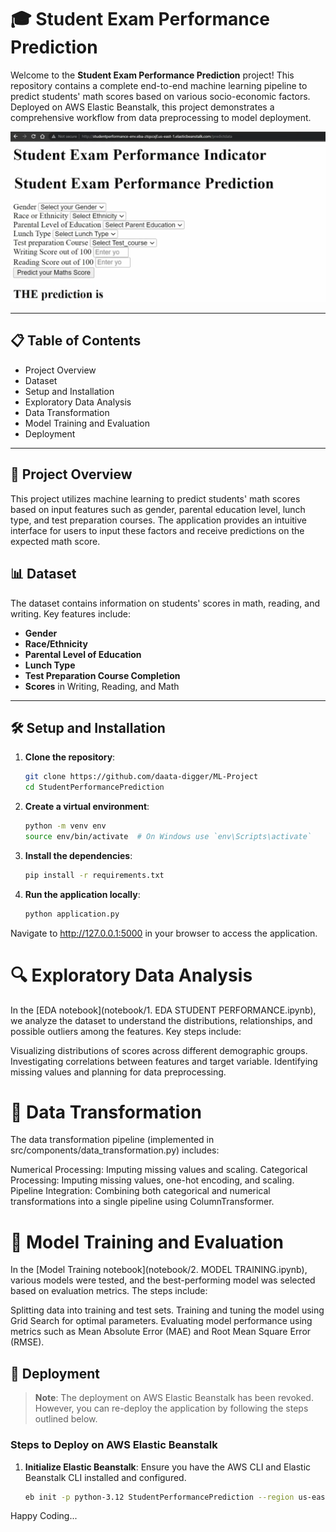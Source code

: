 # 🎓 Student Exam Performance Prediction

Welcome to the **Student Exam Performance Prediction** project! This repository contains a complete end-to-end machine learning pipeline to predict students' math scores based on various socio-economic factors. Deployed on AWS Elastic Beanstalk, this project demonstrates a comprehensive workflow from data preprocessing to model deployment.

![App Screenshot](./image.png)

---

## 📋 Table of Contents

- Project Overview
- Dataset
- Setup and Installation
- Exploratory Data Analysis
- Data Transformation
- Model Training and Evaluation
- Deployment

---

## 📖 Project Overview

This project utilizes machine learning to predict students' math scores based on input features such as gender, parental education level, lunch type, and test preparation courses. The application provides an intuitive interface for users to input these factors and receive predictions on the expected math score.

## 📊 Dataset

The dataset contains information on students' scores in math, reading, and writing. Key features include:
- **Gender**
- **Race/Ethnicity**
- **Parental Level of Education**
- **Lunch Type**
- **Test Preparation Course Completion**
- **Scores** in Writing, Reading, and Math

---

## 🛠️ Setup and Installation

1. **Clone the repository**:
   ```bash
   git clone https://github.com/daata-digger/ML-Project
   cd StudentPerformancePrediction
2. **Create a virtual environment**:
    ```bash
    python -m venv env
    source env/bin/activate  # On Windows use `env\Scripts\activate`
3. **Install the dependencies**:
    ```bash
    pip install -r requirements.txt
4. **Run the application locally**:
    ```bash
    python application.py
Navigate to http://127.0.0.1:5000 in your browser to access the application.

# 🔍 Exploratory Data Analysis
In the [EDA notebook](notebook/1. EDA STUDENT PERFORMANCE.ipynb), we analyze the dataset to understand the distributions, relationships, and possible outliers among the features. Key steps include:

Visualizing distributions of scores across different demographic groups.
Investigating correlations between features and target variable.
Identifying missing values and planning for data preprocessing.

# 🔄 Data Transformation
The data transformation pipeline (implemented in src/components/data_transformation.py) includes:

Numerical Processing: Imputing missing values and scaling.
Categorical Processing: Imputing missing values, one-hot encoding, and scaling.
Pipeline Integration: Combining both categorical and numerical transformations into a single pipeline using ColumnTransformer.

# 🤖 Model Training and Evaluation
In the [Model Training notebook](notebook/2. MODEL TRAINING.ipynb), various models were tested, and the best-performing model was selected based on evaluation metrics. The steps include:

Splitting data into training and test sets.
Training and tuning the model using Grid Search for optimal parameters.
Evaluating model performance using metrics such as Mean Absolute Error (MAE) and Root Mean Square Error (RMSE).

## 🚀 Deployment

> **Note**: The deployment on AWS Elastic Beanstalk has been revoked. However, you can re-deploy the application by following the steps outlined below.

### Steps to Deploy on AWS Elastic Beanstalk

1. **Initialize Elastic Beanstalk**: Ensure you have the AWS CLI and Elastic Beanstalk CLI installed and configured.
   ```bash
   eb init -p python-3.12 StudentPerformancePrediction --region us-east-1
Happy Coding...